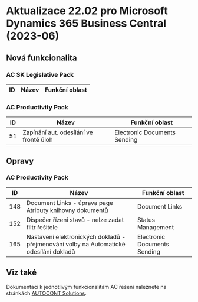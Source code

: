 ﻿# Aktualizace 22.02 pro Microsoft Dynamics 365 Business Central (2023-06)

## Nová funkcionalita

### AC SK Legislative Pack

| ID | Název | Funkční oblast|
| --------- | --------- | --------- |

### AC Productivity Pack

| ID | Název | Funkční oblast|
| --------- | --------- | --------- |
|51|Zapínání aut. odesílání ve frontě úloh|Electronic Documents Sending|

## Opravy

### AC Productivity Pack

| ID | Název | Funkční oblast|
| --------- | --------- | --------- |
|148|Document Links - úprava page Atributy knihovny dokumentů|Document Links|
|152|Dispečer řízení stavů - nelze zadat filtr řešitele|Status Management|
|165|Nastavení elektronických dokladů - přejmenování volby na Automatické odesílání dokladů|Electronic Documents Sending|

## Viz také

Dokumentaci k jednotlivým funkcionalitám AC řešení naleznete na stránkách [AUTOCONT Solutions](https://muj.autocont.cz/docs/cs-cz/dynamics365/business-central/AC-Solutions/ac-solutions.html).

